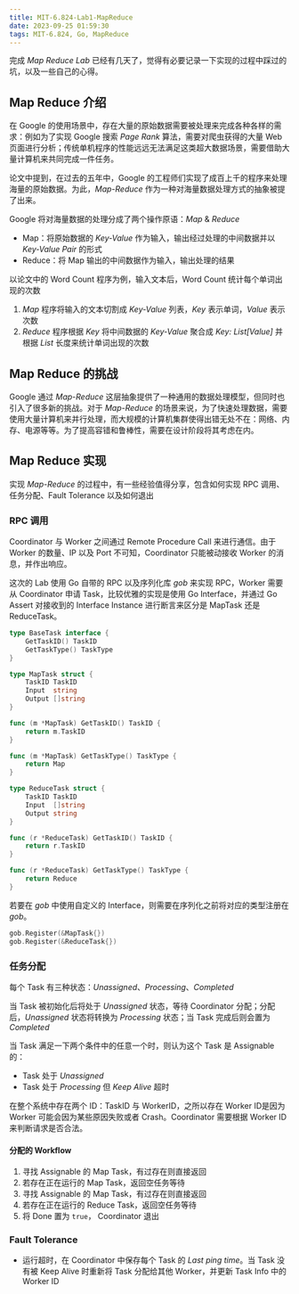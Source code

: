 ```yaml
---
title: MIT-6.824-Lab1-MapReduce
date: 2023-09-25 01:59:30
tags: MIT-6.824, Go, MapReduce
---
```


完成 *Map Reduce Lab* 已经有几天了，觉得有必要记录一下实现的过程中踩过的坑，以及一些自己的心得。

## Map Reduce 介绍

在 Google 的使用场景中，存在大量的原始数据需要被处理来完成各种各样的需求：例如为了实现 Google 搜索 *Page Rank* 算法，需要对爬虫获得的大量 Web 页面进行分析；传统单机程序的性能远远无法满足这类超大数据场景，需要借助大量计算机来共同完成一件任务。

论文中提到，在过去的五年中，Google 的工程师们实现了成百上千的程序来处理海量的原始数据。为此，*Map-Reduce* 作为一种对海量数据处理方式的抽象被提了出来。

Google 将对海量数据的处理分成了两个操作原语：*Map* & *Reduce*

* Map：将原始数据的 *Key-Value* 作为输入，输出经过处理的中间数据并以 *Key-Value Pair* 的形式
* Reduce：将 Map 输出的中间数据作为输入，输出处理的结果

以论文中的 Word Count 程序为例，输入文本后，Word Count 统计每个单词出现的次数

1. *Map* 程序将输入的文本切割成 *Key-Value* 列表，*Key* 表示单词，*Value*  表示次数
2. *Reduce* 程序根据 *Key* 将中间数据的 *Key-Value* 聚合成 *Key: List[Value]* 并根据 *List* 长度来统计单词出现的次数

## Map Reduce 的挑战

Google 通过 *Map-Reduce* 这层抽象提供了一种通用的数据处理模型，但同时也引入了很多新的挑战。对于 *Map-Reduce* 的场景来说，为了快速处理数据，需要使用大量计算机来并行处理，而大规模的计算机集群使得出错无处不在：网络、内存、电源等等。为了提高容错和鲁棒性，需要在设计阶段将其考虑在内。

## Map Reduce 实现

实现 *Map-Reduce* 的过程中，有一些经验值得分享，包含如何实现 RPC 调用、任务分配、Fault Tolerance 以及如何退出

### RPC 调用

Coordinator 与 Worker 之间通过 Remote Procedure Call 来进行通信。由于 Worker 的数量、IP 以及 Port 不可知，Coordinator 只能被动接收 Worker 的消息，并作出响应。

这次的 Lab 使用 Go 自带的 RPC 以及序列化库 *gob* 来实现 RPC，Worker 需要从 Coordinator 申请 Task，比较优雅的实现是使用 Go Interface，并通过 Go Assert 对接收到的 Interface Instance 进行断言来区分是 MapTask 还是 ReduceTask。

```go
type BaseTask interface {
    GetTaskID() TaskID
    GetTaskType() TaskType
}

type MapTask struct {
    TaskID TaskID
    Input  string
    Output []string
}

func (m *MapTask) GetTaskID() TaskID {
    return m.TaskID
}

func (m *MapTask) GetTaskType() TaskType {
    return Map
}

type ReduceTask struct {
    TaskID TaskID
    Input  []string
    Output string
}

func (r *ReduceTask) GetTaskID() TaskID {
    return r.TaskID
}

func (r *ReduceTask) GetTaskType() TaskType {
    return Reduce
}
```

若要在 *gob* 中使用自定义的 Interface，则需要在序列化之前将对应的类型注册在 *gob*。

```go
gob.Register(&MapTask{})
gob.Register(&ReduceTask{})
```

### 任务分配

每个 Task 有三种状态：*Unassigned*、*Processing*、*Completed*

当 Task 被初始化后将处于 *Unassigned* 状态，等待 Coordinator 分配；分配后，*Unassigned* 状态将转换为 *Processing* 状态；当 Task 完成后则会置为 *Completed*

当 Task 满足一下两个条件中的任意一个时，则认为这个 Task 是 Assignable 的：

* Task 处于 *Unassigned*
* Task 处于 *Processing* 但 *Keep Alive* 超时

在整个系统中存在两个 ID：TaskID 与 WorkerID，之所以存在 Worker ID是因为 Worker 可能会因为某些原因失败或者 Crash。Coordinator 需要根据 Worker ID来判断请求是否合法。

#### 分配的 Workflow

1. 寻找 Assignable 的 Map Task，有过存在则直接返回
2. 若存在正在运行的 Map Task，返回空任务等待
3. 寻找 Assignable 的 Map Task，有过存在则直接返回
4. 若存在正在运行的 Reduce Task，返回空任务等待
5. 将 Done 置为 `true`， Coordinator 退出

### Fault Tolerance

* 运行超时，在 Coordinator 中保存每个 Task 的 *Last ping time*。当 Task 没有被 Keep Alive 时重新将 Task 分配给其他 Worker，并更新 Task Info 中的 Worker ID

